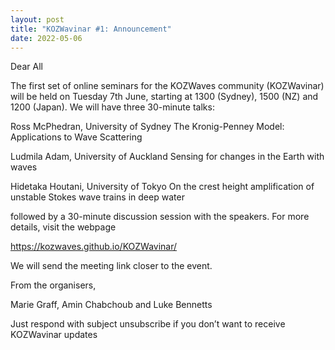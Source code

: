 ```yaml
---
layout: post
title: "KOZWavinar #1: Announcement"
date: 2022-05-06
---
```


Dear All
 
The first set of online seminars for the KOZWaves community (KOZWavinar) will be held on Tuesday 7th June, starting at 1300 (Sydney), 1500 (NZ) and 1200 (Japan). We will have three 30-minute talks:
 
Ross McPhedran, University of Sydney
The Kronig-Penney Model: Applications to Wave Scattering
 
Ludmila Adam, University of Auckland
Sensing for changes in the Earth with waves
 
Hidetaka Houtani, University of Tokyo
On the crest height amplification of unstable Stokes wave trains in deep water
 
followed by a 30-minute discussion session with the speakers. For more details, visit the webpage
 
https://kozwaves.github.io/KOZWavinar/
 
We will send the meeting link closer to the event.
 
From the organisers,
 
Marie Graff, Amin Chabchoub and Luke Bennetts
 
 
Just respond with subject unsubscribe if you don’t want to receive KOZWavinar updates
